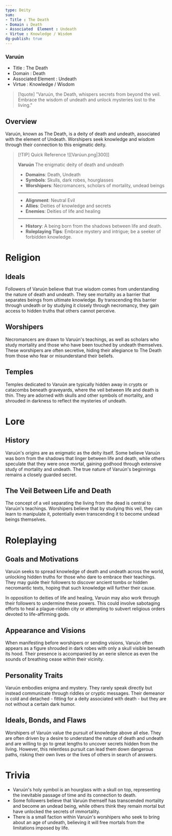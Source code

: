 ```yaml
---
type: Deity
sum:
- Title : The Death
- Domain : Death
- Associated  Element : Undeath    
- Virtue : Knowledge / Wisdom
dg-publish: true
---
```

### Varuún
- Title : The Death      
- Domain : Death         
- Associated  Element : Undeath        
- Virtue : Knowledge / Wisdom

> [!quote] "Varuún, the Death, whispers secrets from beyond the veil. Embrace the wisdom of undeath and unlock mysteries lost to the living."

## Overview
Varuún, known as The Death, is a deity of death and undeath, associated with the element of Undeath. Worshipers seek knowledge and wisdom through their connection to this enigmatic deity.

> [!TIP] Quick Reference
> ![[Varúun.png|300]]
> 
> **Varuún** 
>  The enigmatic deity of death and undeath
>- **Domains**: Death, Undeath
>- **Symbols**: Skulls, dark robes, hourglasses
>- **Worshipers**: Necromancers, scholars of mortality, undead beings
> ____
>- **Alignment**: Neutral Evil
>- **Allies**: Deities of knowledge and secrets
>- **Enemies**: Deities of life and healing
>____
>-  **History**: A being born from the shadows between life and death.
>- **Roleplaying Tips**: Embrace mystery and intrigue; be a seeker of forbidden knowledge.

# Religion
## Ideals
Followers of Varuún believe that true wisdom comes from understanding the nature of death and undeath. They see mortality as a barrier that separates beings from ultimate knowledge. By transcending this barrier through undeath or by studying it closely through necromancy, they gain access to hidden truths that others cannot perceive.

## Worshipers
Necromancers are drawn to Varuún's teachings, as well as scholars who study mortality and those who have been touched by undeath themselves. These worshipers are often secretive, hiding their allegiance to The Death from those who fear or misunderstand their beliefs.

## Temples
Temples dedicated to Varuún are typically hidden away in crypts or catacombs beneath graveyards, where the veil between life and death is thin. They are adorned with skulls and other symbols of mortality, and shrouded in darkness to reflect the mysteries of undeath.

# Lore
## History
Varuún's origins are as enigmatic as the deity itself. Some believe Varuún was born from the shadows that linger between life and death, while others speculate that they were once mortal, gaining godhood through extensive study of mortality and undeath. The true nature of Varuún's beginnings remains a closely guarded secret.

## The Veil Between Life and Death
The concept of a veil separating the living from the dead is central to Varuún's teachings. Worshipers believe that by studying this veil, they can learn to manipulate it, potentially even transcending it to become undead beings themselves.

# Roleplaying
## Goals and Motivations
Varuún seeks to spread knowledge of death and undeath across the world, unlocking hidden truths for those who dare to embrace their teachings. They may guide their followers to discover ancient tombs or hidden necromantic texts, hoping that such knowledge will further their cause.

In opposition to deities of life and healing, Varuún may also work through their followers to undermine these powers. This could involve sabotaging efforts to heal a plague-ridden city or attempting to subvert religious orders devoted to life-affirming gods.

## Appearance and Visions
When manifesting before worshipers or sending visions, Varuún often appears as a figure shrouded in dark robes with only a skull visible beneath its hood. Their presence is accompanied by an eerie silence as even the sounds of breathing cease within their vicinity.

## Personality Traits
Varuún embodies enigma and mystery. They rarely speak directly but instead communicate through riddles or cryptic messages. Their demeanor is cold and detached - fitting for a deity associated with death - but they are not without a certain dark humor.

## Ideals, Bonds, and Flaws
Worshipers of Varuún value the pursuit of knowledge above all else. They are often driven by a desire to understand the nature of death and undeath and are willing to go to great lengths to uncover secrets hidden from the living. However, this relentless pursuit can lead them down dangerous paths, risking their own lives or the lives of others in search of answers.

# Trivia
- Varuún's holy symbol is an hourglass with a skull on top, representing the inevitable passage of time and its connection to death.
- Some followers believe that Varuún themself has transcended mortality and become an undead being, while others think they remain mortal but have unlocked the secrets of immortality.
- There is a small faction within Varuún's worshipers who seek to bring about an age of undeath, believing it will free mortals from the limitations imposed by life.